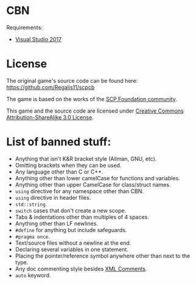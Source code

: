 # CBN

Requirements:
* [Visual Studio 2017][vs2017]

# License

The original game's source code can be found here: https://github.com/Regalis11/scpcb

The game is based on the works of the [SCP Foundation community][scp-wiki].

This game and the source code are licensed under [Creative Commons Attribution-ShareAlike 3.0 License][cc3.0].

# List of banned stuff:

* Anything that isn't K&R bracket style (Allman, GNU, etc).
* Omitting brackets when they can be used.
* Any language other than C or C++.
* Anything other than lower camelCase for functions and variables.
* Anything other than upper CamelCase for class/struct names.
* `using` directive for any namespace other than CBN.
* `using` directive in header files.
* `std::string`.
* `switch` cases that don't create a new scope.
* Tabs & indentations other than multiples of 4 spaces.
* Anything other than LF newlines.
* `#define` for anything but include safeguards.
* `#pragma once`.
* Text/source files without a newline at the end.
* Declaring several variables in one statement.
* Placing the pointer/reference symbol anywhere other than next to the type.
* Any doc commenting style besides [XML Comments][xmldoc].
* `auto` keyword.

[vs2017]: https://visualstudio.microsoft.com/vs/
[scp-wiki]: http://www.scp-wiki.net/
[cc3.0]: http://creativecommons.org/licenses/by-sa/3.0/
[xmldoc]: https://www.stack.nl/~dimitri/doxygen/manual/xmlcmds.html
